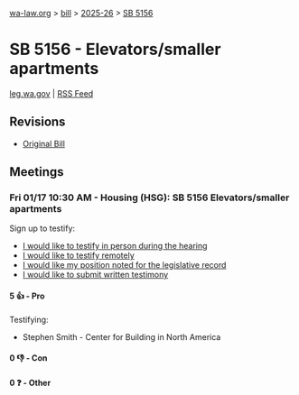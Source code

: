 [wa-law.org](/) > [bill](/bill/) > [2025-26](/bill/2025-26/) > [SB 5156](/bill/2025-26/sb/5156/)

# SB 5156 - Elevators/smaller apartments
[leg.wa.gov](https://app.leg.wa.gov/billsummary?BillNumber=5156&Year=2025&Initiative=false) | [RSS Feed](./rss.xml)

## Revisions
* [Original Bill](1/)

## Meetings
### Fri 01/17 10:30 AM - Housing (HSG): SB 5156 Elevators/smaller apartments
Sign up to testify:
* [I would like to testify in person during the hearing](https://app.leg.wa.gov/csi/Testifier/Add?chamber=House&mId=32377&aId=161402&caId=24710&tId=1)
* [I would like to testify remotely](https://app.leg.wa.gov/csi/Testifier/Add?chamber=House&mId=32377&aId=161402&caId=24710&tId=2)
* [I would like my position noted for the legislative record](https://app.leg.wa.gov/csi/Testifier/Add?chamber=House&mId=32377&aId=161402&caId=24710&tId=3)
* [I would like to submit written testimony](https://app.leg.wa.gov/csi/Testifier/Add?chamber=House&mId=32377&aId=161402&caId=24710&tId=4)

#### 5 👍 - Pro
Testifying:
* Stephen Smith - Center for Building in North America

#### 0 👎 - Con

#### 0 ❓ - Other
